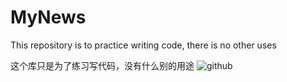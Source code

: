 # MyNews

This repository is to practice writing code, there is no other uses

这个库只是为了练习写代码，没有什么别的用途
![github](http://photocdn.sohu.com/20160210/Img437170371_ss.jpeg "github") 
